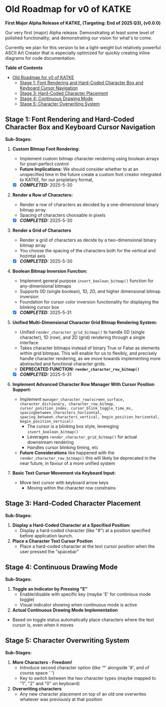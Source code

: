 # Old Roadmap for v0 of KATKE

**First Major Alpha Release of KATKE, (Targeting: End of 2025 Q3), (v0.0.0)**

Our very first (major) Alpha release. Demonstrating at least some level of polished functionality; and demonstrating our vision for what's to come.

Currently we plan for this version to be a light-weight but relatively powerful ASCII Art Creator that is especially optimized for quickly creating inline diagrams for code documentation.

**Table of Contents**

- [Old Roadmap for v0 of KATKE](#old-roadmap-for-v0-of-katke)
  - [Stage 1: Font Rendering and Hard-Coded Character Box and Keyboard Cursor Navigation](#stage-1-font-rendering-and-hard-coded-character-box-and-keyboard-cursor-navigation)
  - [Stage 3: Hard-Coded Character Placement](#stage-3-hard-coded-character-placement)
  - [Stage 4: Continuous Drawing Mode](#stage-4-continuous-drawing-mode)
  - [Stage 5: Character Overwriting System](#stage-5-character-overwriting-system)

## Stage 1: Font Rendering and Hard-Coded Character Box and Keyboard Cursor Navigation

**Sub-Stages:**

1. **Custom Bitmap Font Rendering:**
   - Implement custom bitmap character rendering using boolean arrays for pixel-perfect control
   - **Future Implications:** We should consider whether to at an unspecified time in the future create a custom font creator integrated to KATKE, for our propietary format,
   - [x] ***COMPLETED:*** 2025-5-30

2. **Render a Row of Characters:**
   - Render a row of characters as decided by a one-dimensional binary bitmap array
   - Spacing of characters choosable in pixels
   - [x] ***COMPLETED:*** 2025-5-30

3. **Render a Grid of Characters**
   - Render a grid of characters as decide by a two-dimensional binary bitmap array
   - You choose the spacing of the characters both for the vertical and hozintal axis
   - [x] ***COMPLETED:*** 2025-5-30

4. **Boolean Bitmap Inversion Function:**
   - Implement general purpose `invert_boolean_bitmap()` function for any-dimensional bitmaps
   - Supports 0D (single boolean), 1D, 2D, and higher dimensional bitmap inversion
   - Foundation for cursor color inversion functionality for displaying the blinking cursor box
   - [x] ***COMPLETED:*** 2025-5-31

5. **Unified Multi-Dimensional Character Grid Bitmap Rendering System:**
   - Unified `render_character_grid_bitmap()` to handle 0D (single character), 1D (row), and 2D (grid) rendering through a single interface
   - Takes character bitmaps instead of binary True or False as elements within grid bitmpas. This will enable for us to flexibly, and precisely handle character rendering, as we move towards implementing more abstracted and functional character grids.
   - **DEPRECATED FUNCTION: `render_character_row_bitmap()`**
   - [x] ***COMPLETED:*** 2025-5-31

6. **Implement Advanced Character Row Manager With Cursor Position Support:**
   - Implement `manager_character_row(screen_surface, character_dictionary, character_row_bitmap, cursor_position_index, cursor_blink_toggle_time_ms, spacingbetween_characters_horizontal, spacing_between_characters_vertical, begin_position_horizontal, begin_position_vertical)`
     - The cursor is a blinking box style, levereging `invert_boolean_bitmap()`
     - Leverages `render_character_grid_bitmap()` for actual downstream rendering
     - Handles cursor blinking timing, etc
   - **Future Considerations** like happened with the `render_character_row_bitmap()` this will likely be deprecated in the near future, in favour of a more unified system

7. **Basic Text Cursor Movement via Keyboard Input:**
   - Move text cursor with keyboard arrow keys
     - Moving within the character row constrains

## Stage 3: Hard-Coded Character Placement

**Sub-Stages:**
1. **Display a Hard-Coded Character at a Specified Position:**
   - Display a hard-coded character (like "#") at a position specified before application launch.
2. **Place a Character Text Cursor Postion**
   - Place a hard-coded character at the text cursor position when the user pressed the "spacebar"

## Stage 4: Continuous Drawing Mode

**Sub-Stages:**
1. **Toggle an Indicator by Pressing "E"**
   - Enable/disable with specific key (maybe 'E' for continious mode toggle)
   - Visual indicator showing when continuous mode is active
2. **Actual Continuous Drawing Mode Implementation**
- Based on toggle status automatically place characters where the text cursor is, even when it moves

## Stage 5: Character Overwriting System

**Sub-Stages:**
1. **More Characters - Freedom!**
   - Introduce second character option (like '*' alongside '#', and of course space ' ')
   - Key to switch between the two character types (maybe mapped to "1", "2" and "0" on keyboard)
2. **Overwriting characters**
   - Any new character placement on top of an old one overwrites whatever was previously at that position
